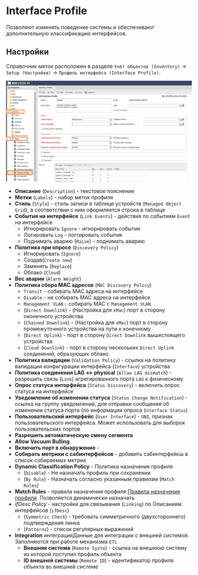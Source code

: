 # Interface Profile

Позволяют изменять поведение системы и обеспечивают дополнительную классификацию интерфейсов.


## Настройки

Справочник меток расположен в разделе `Учёт объектов (Inventory)` -> `Setup (Настройки)` -> `Профиль интерфейса (Interface Profile)`.

![](images/interface-profile-edit-form-wnav.png)

* **Описание** (`Description`) - текстовое пояснение
* **Метки** (`Labels`) - набор меток профиля
* **Стиль** (`Style`) - стиль записи в таблице устройств (`Managed Object Grid`), в соответствии с ним оформляется строка в таблице
* **События на интерфейсе** (`Link Events`) - действия по событиям `Event` на интерфейсе
    * Игнорировать `Ignore` - игнорировать события
    * Логировать `Log` - логгировать события
    * Поднимать аварию (`Raise`) - поднимать аварию
* **Политика при опросе** (`Discovery Policy`)
    * Игнорировать (`Ignore`)
    * Создав(`Create new`)
    * Заменять (`Replace`)
    * Облако (`Cloud`)
* **Вес аварии** (`Alarm Weight`)
* **Политика сбора MAC адресов** (`MAC Discovery Policy`)
    * `Transit` - собирать MAC адреса на интерфейсе
    * `Disable` - не собирать MAC адреса на интерфейсе
    * `Management VLAN` - собирать MAC с `Management VLAN`
    * (`Direct Downlink`) - (Настройка для `xMac`) порт в сторону оконечного устройства
    * (`Chained Downlink`) - (Настройка для `xMac`) порт в сторону промежуточного устройства на пути к конечному
    * (`Direct Uplink`) - порт в сторону `Direct Downlink` вышестоящего устройства
    * (`Cloud Downlink`) - порт в сторону нескольких `Direct Uplink` соединений, образующих облако
* **Политика валидации** (`Validation Policy`) - ссылка на политику валидации конфигурации интерфейса (`Interface`) устройства
* **Политика соединения LAG <-> physical** (`Allow LAG mismatch`) - разрешить связь (`Link`) агрегированного порта `LAG` к физическому
* **Опрос статуса интерфейса** (`Status Discovery`) - включить опрос статуса на интерфейсе
* **Уведомление об изменении статуса** (`Status Change Notification`) - ссылка на группу уведомлений, для отправки сообщения об изменении статуса порта (по информации опроса `Interface Status`)
* **Пользовательский интерфейс** (`User Interface`) - `UNI`, признак пользовательского интерфейса. Может использовать для выборок пользовательских портов
* **Разрешить автоматическую смену сегмента**
* **Allow Vacuum Bulling**
* **Включить порт в обнаружение** - 
* **Собирать метрики с сабинтерфейсов** - добавить сабинтерфейсы в список собираемых метрик
* **Dynamic Classification Policy** - Политика назначения профиля 
    * (`Disable`) - Не назначать профиль при сохранении
    * (`By Rule`) - Назначать согласно указанным правилам (`Match Rules`)
* **Match Rules** - правила назначения профиля [Правила назначение профиля](../dynamic-classification-policy/index.md). Позволяется динамически назначать 
* *ifDesc Policy* - настройки для связывания (`Linking`) по Описаниям интерфейсов (`ifDesc`)
    * (`Symmetric Check`) - требовать симметричного (двухстороннего) подтверждения линка
    * (`Patterns`) - список регулярных выражений
* **Integration** интеграцияДанные для интеграции с внешней системой. Заполняются при работе механизма `ETL`
    * **Внешняя система** (`Remote Syste`) - ссылка на внешнюю систему из которой поступил профиль объекта
    * **ID внешней системы** (`Remote ID`) - идентификатор профиля объекта во внешней системе


